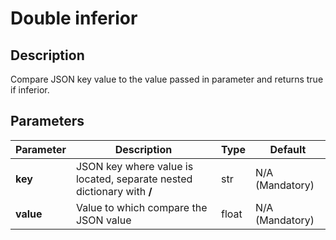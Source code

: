 # Double inferior

## Description

Compare JSON key value to the value passed in parameter and returns true if inferior.

## Parameters

| Parameter | Description                                                            | Type  | Default         |
| --------- | ---------------------------------------------------------------------- | ----- | --------------- |
| **key**   | JSON key where value is located, separate nested dictionary with **/** | str   | N/A (Mandatory) |
| **value** | Value to which compare the JSON value                                  | float | N/A (Mandatory) |
